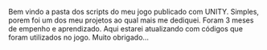  Bem vindo a pasta dos scripts do meu jogo publicado com UNITY.
 Simples, porem foi um dos meu projetos ao qual mais me dediquei.
 Foram 3 meses de empenho e aprendizado.
 Aqui estarei atualizando com códigos que foram utilizados no jogo.
 Muito obrigado...